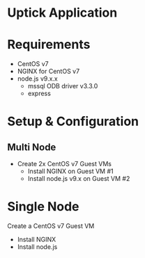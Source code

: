 # Uptick Application

# Requirements
* CentOS v7
* NGINX for CentOS v7
* node.js v9.x.x
  * mssql ODB driver v3.3.0
  * express

# Setup & Configuration

## Multi Node
* Create 2x CentOS v7 Guest VMs
  * Install NGINX on Guest VM #1
  * Install node.js v9.x on Guest VM #2
  
# Single Node
Create a CentOS v7 Guest VM
  * Install NGINX 
  * Install node.js
